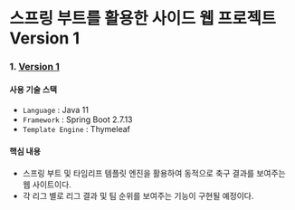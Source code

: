 # 스프링 부트를 활용한 사이드 웹 프로젝트 Version 1
### 1. [Version 1](/V1)
#### 사용 기술 스택
- `Language` : Java 11
- `Framework` : Spring Boot 2.7.13
- `Template Engine` : Thymeleaf
#### 핵심 내용
- 스프링 부트 및 타임리프 템플릿 엔진을 활용하여 동적으로 축구 결과를 보여주는 웹 사이트이다.
- 각 리그 별로 리그 결과 및 팀 순위를 보여주는 기능이 구현될 예정이다.

